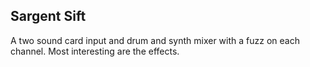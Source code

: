 ## Sargent Sift

A two sound card input and drum and synth mixer with a fuzz on each channel. Most interesting are the effects.